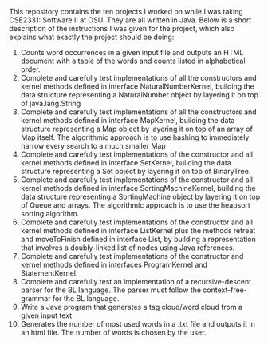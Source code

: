 This repository contains the ten projects I worked on while I was taking CSE2331: Software II at OSU. They are all written in Java.
Below is a short description of the instructions I was given for the project, which also explains what exactly the project should be doing:
1. Counts word occurrences in a given input file and outputs an HTML document with a table of the words and counts listed in alphabetical order.
2. Complete and carefully test implementations of all the constructors and kernel methods defined in interface NaturalNumberKernel, building the data structure representing a NaturalNumber object by layering it on top of java.lang.String
3. Complete and carefully test implementations of all the constructors and kernel methods defined in interface MapKernel, building the data structure representing a Map object by layering it on top of an array of Map itself. The algorithmic approach is to use hashing to immediately narrow every search to a much smaller Map
4. Complete and carefully test implementations of the constructor and all kernel methods defined in interface SetKernel, building the data structure representing a Set object by layering it on top of BinaryTree.
5. Complete and carefully test implementations of the constructor and all kernel methods defined in interface SortingMachineKernel, building the data structure representing a SortingMachine object by layering it on top of Queue and arrays. The algorithmic approach is to use the heapsort sorting algorithm.
6. Complete and carefully test implementations of the constructor and all kernel methods defined in interface ListKernel plus the methods retreat and moveToFinish defined in interface List, by building a representation that involves a doubly-linked list of nodes using Java references.
7. Complete and carefully test implementations of the constructor and kernel methods defined in interfaces ProgramKernel and StatementKernel.
8. Complete and carefully test an implementation of a recursive-descent parser for the BL language. The parser must follow the context-free-grammar for the BL language.
9. Write a Java program that generates a tag cloud/word cloud from a given input text
10. Generates the number of most used words in a .txt file and outputs it in an html file. The number of words is chosen by the user.
